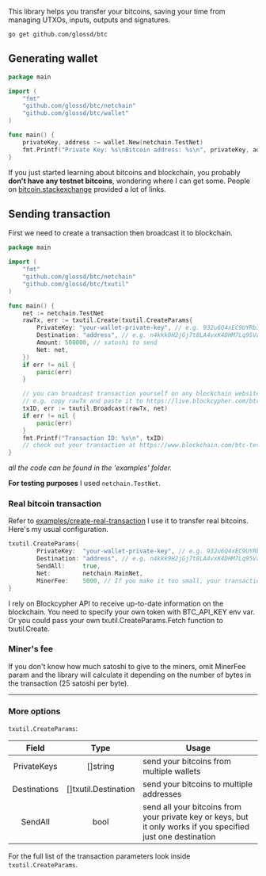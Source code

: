 This library helps you transfer your bitcoins, saving your time from managing UTXOs, inputs, outputs and signatures.
 
```shell script
go get github.com/glossd/btc
```

## Generating wallet
```go
package main

import (
	"fmt"
	"github.com/glossd/btc/netchain"
	"github.com/glossd/btc/wallet"
)

func main() {
	privateKey, address := wallet.New(netchain.TestNet)
	fmt.Printf("Private Key: %s\nBitcoin address: %s\n", privateKey, address)
}
```
If you just started learning about bitcoins and blockchain, you probably **don't have any testnet bitcoins**, wondering where I can get some.
People on [bitcoin.stackexchange](https://bitcoin.stackexchange.com/questions/17690/is-there-any-where-to-get-free-testnet-bitcoins) provided a lot of links.    

## Sending transaction
First we need to create a transaction then broadcast it to blockchain.  

```go
package main

import (
	"fmt"
	"github.com/glossd/btc/netchain"
	"github.com/glossd/btc/txutil"
)

func main() {
	net := netchain.TestNet
	rawTx, err := txutil.Create(txutil.CreateParams{
		PrivateKey: "your-wallet-private-key", // e.g. 932u6Q4xEC9UYRb3rS2BWrSpSPEt5KaU8NNP7EWy7zSkWmfBiGe
		Destination: "address", // e.g. n4kkk9H2jGj7t8LA4vxK4DHM7Lq95VaEXC
		Amount: 500000, // satoshi to send
		Net: net,
	})
	if err != nil {
		panic(err)
	}

	// you can broadcast transaction yourself on any blockchain website.
	// e.g. copy rawTx and paste it to https://live.blockcypher.com/btc-testnet/pushtx/
	txID, err := txutil.Broadcast(rawTx, net)
	if err != nil {
		panic(err)
	}
	fmt.Printf("Transaction ID: %s\n", txID)
	// check out your transaction at https://www.blockchain.com/btc-testnet/tx/{txID}
}
```
*all the code can be found in the 'examples' folder.*

**For testing purposes** I used `netchain.TestNet`.

### Real bitcoin transaction
Refer to [examples/create-real-transaction](https://github.com/glossd/btc/blob/master/examples/create-real-transaction/main.go)
I use it to transfer real bitcoins. Here's my usual configuration.
```go
txutil.CreateParams{
		PrivateKey:  "your-wallet-private-key", // e.g. 932u6Q4xEC9UYRb3rS2BWrSpSPEt5KaU8NNP7EWy7zSkWmfBiGe
		Destination: "address", // e.g. n4kkk9H2jGj7t8LA4vxK4DHM7Lq95VaEXC
		SendAll:     true,
		Net:         netchain.MainNet,
		MinerFee:    5000, // If you make it too small, your transaction won't be picked up.
}
```
I rely on Blockcypher API to receive up-to-date information on the blockchain. You need to specify your own token with BTC_API_KEY env var.
Or you could pass your own txutil.CreateParams.Fetch function to txutil.Create.

### Miner's  fee
If you don't know how much satoshi to give to the miners,
omit MinerFee param and the library will calculate it depending on the number of bytes in the transaction (25 satoshi per byte).   


---   
### More options
`txutil.CreateParams`:

| Field         | Type                 | Usage  |
|:-------------:|:--------------------:|------- |
| PrivateKeys  | []string              | send your bitcoins from multiple wallets |
| Destinations | []txutil.Destination  | send your bitcoins to multiple addresses |
| SendAll      | bool                  | send all your bitcoins from your private key or keys, but it only works if you specified just one destination |

For the full list of the transaction parameters look inside `txutil.CreateParams`.

